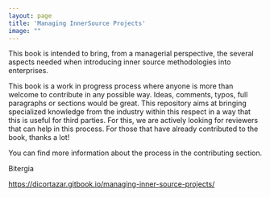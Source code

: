 ```yaml
---
layout: page
title: 'Managing InnerSource Projects'
image: ""
---
```


This book is intended to bring, from a managerial perspective, the several aspects needed when introducing inner source methodologies into enterprises.

This book is a work in progress process where anyone is more than welcome to contribute in any possible way. Ideas, comments, typos, full paragraphs or sections would be great. This repository aims at bringing specialized knowledge from the industry within this respect in a way that this is useful for third parties. For this, we are actively looking for reviewers that can help in this process. For those that have already contributed to the book, thanks a lot!

You can find more information about the process in the contributing section.

Bitergia

https://dicortazar.gitbook.io/managing-inner-source-projects/
